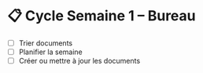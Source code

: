 # 📋 Cycle Semaine 1 – Bureau

- [ ] Trier documents
- [ ] Planifier la semaine
- [ ] Créer ou mettre à jour les documents